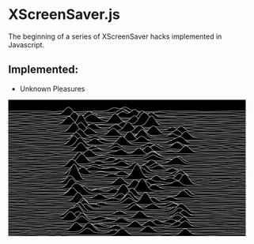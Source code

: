 # XScreenSaver.js
The beginning of a series of XScreenSaver hacks implemented in Javascript.

## Implemented:

* Unknown Pleasures

![UnknownPleasures](UnknownPleasures.gif)
